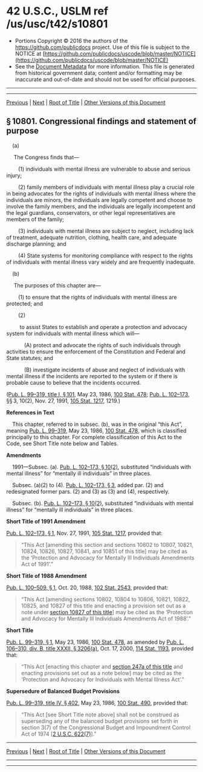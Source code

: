 ---
---

# 42 U.S.C., USLM ref /us/usc/t42/s10801

* Portions Copyright © 2016 the authors of the https://github.com/publicdocs project.
  Use of this file is subject to the NOTICE at [https://github.com/publicdocs/uscode/blob/master/NOTICE](https://github.com/publicdocs/uscode/blob/master/NOTICE)
* See the [Document Metadata](././../../../../../..//README.md) for more information.
  This file is generated from historical government data; content and/or formatting may be inaccurate and out-of-date and should not be used for official purposes.

----------
----------

[Previous](./../../../../../..//us/usc/t42/ch114/schI/ptA/m__us_usc_t42_ch114_schI_ptA.md) | [Next](./../../../../../..//us/usc/t42/ch114/schI/ptA/m__us_usc_t42_s10802.md) | [Root of Title](./../../../../../../) | [Other Versions of this Document](https://publicdocs.github.io/go/links?ns=uslm&ref=%2Fus%2Fusc%2Ft42%2Fs10801)

## § 10801. Congressional findings and statement of purpose

    (a)

     The Congress finds that—

        (1) individuals with mental illness are vulnerable to abuse and serious injury;

        (2) family members of individuals with mental illness play a crucial role in being advocates for the rights of individuals with mental illness where the individuals are minors, the individuals are legally competent and choose to involve the family members, and the individuals are legally incompetent and the legal guardians, conservators, or other legal representatives are members of the family;

        (3) individuals with mental illness are subject to neglect, including lack of treatment, adequate nutrition, clothing, health care, and adequate discharge planning; and

        (4) State systems for monitoring compliance with respect to the rights of individuals with mental illness vary widely and are frequently inadequate.

    (b)

     The purposes of this chapter are—

        (1) to ensure that the rights of individuals with mental illness are protected; and

        (2)

         to assist States to establish and operate a protection and advocacy system for individuals with mental illness which will—

            (A) protect and advocate the rights of such individuals through activities to ensure the enforcement of the Constitution and Federal and State statutes; and

            (B) investigate incidents of abuse and neglect of individuals with mental illness if the incidents are reported to the system or if there is probable cause to believe that the incidents occurred.

([Pub. L. 99–319, title I, § 101][/us/pl/99/319/s101], May 23, 1986, [100 Stat. 478][/us/stat/100/478]; [Pub. L. 102–173][/us/pl/102/173], §§ 3, 10(2), Nov. 27, 1991, [105 Stat. 1217][/us/stat/105/1217], 1219.)

 __References in Text__ 

    This chapter, referred to in subsec. (b), was in the original “this Act”, meaning [Pub. L. 99–319][/us/pl/99/319], May 23, 1986, [100 Stat. 478][/us/stat/100/478], which is classified principally to this chapter. For complete classification of this Act to the Code, see Short Title note below and Tables.

 __Amendments__ 

    1991—Subsec. (a). [Pub. L. 102–173, § 10(2)][/us/pl/102/173/s10/2], substituted “individuals with mental illness” for “mentally ill individuals” in three places.

    Subsec. (a)(2) to (4). [Pub. L. 102–173, § 3][/us/pl/102/173/s3], added par. (2) and redesignated former pars. (2) and (3) as (3) and (4), respectively.

    Subsec. (b). [Pub. L. 102–173, § 10(2)][/us/pl/102/173/s10/2], substituted “individuals with mental illness” for “mentally ill individuals” in three places.

 __Short Title of 1991 Amendment__ 

[Pub. L. 102–173, § 1][/us/pl/102/173/s1], Nov. 27, 1991, [105 Stat. 1217][/us/stat/105/1217], provided that: 

> “This Act \[amending this section and sections 10802 to 10807, 10821, 10824, 10826, 10827, 10841, and 10851 of this title\] may be cited as the ‘Protection and Advocacy for Mentally Ill Individuals Amendments Act of 1991’.”

 __Short Title of 1988 Amendment__ 

[Pub. L. 100–509, § 1][/us/pl/100/509/s1], Oct. 20, 1988, [102 Stat. 2543][/us/stat/102/2543], provided that: 

> “This Act \[amending sections 10802, 10804 to 10806, 10821, 10822, 10825, and 10827 of this title and enacting a provision set out as a note under [section 10827 of this title][/us/usc/t42/s10827]\] may be cited as the ‘Protection and Advocacy for Mentally Ill Individuals Amendments Act of 1988’.”

 __Short Title__ 

[Pub. L. 99–319, § 1][/us/pl/99/319/s1], May 23, 1986, [100 Stat. 478][/us/stat/100/478], as amended by [Pub. L. 106–310, div. B, title XXXII, § 3206(a)][/us/pl/106/310/s3206/a], Oct. 17, 2000, [114 Stat. 1193][/us/stat/114/1193], provided that: 

> “This Act \[enacting this chapter and [section 247a of this title][/us/usc/t42/s247a] and enacting provisions set out as a note below\] may be cited as the ‘Protection and Advocacy for Individuals with Mental Illness Act’.”

 __Supersedure of Balanced Budget Provisions__ 

[Pub. L. 99–319, title IV, § 402][/us/pl/99/319/s402], May 23, 1986, [100 Stat. 490][/us/stat/100/490], provided that: 

> “This Act \[see Short Title note above\] shall not be construed as superseding any of the balanced budget provisions set forth in section 3(7) of the Congressional Budget and Impoundment Control Act of 1974 \[[2 U.S.C. 622(7)][/us/usc/t2/s622/7]\].”

----------

[Previous](./../../../../../..//us/usc/t42/ch114/schI/ptA/m__us_usc_t42_ch114_schI_ptA.md) | [Next](./../../../../../..//us/usc/t42/ch114/schI/ptA/m__us_usc_t42_s10802.md) | [Root of Title](./../../../../../../) | [Other Versions of this Document](https://publicdocs.github.io/go/links?ns=uslm&ref=%2Fus%2Fusc%2Ft42%2Fs10801)

----------
----------

[/us/pl/99/319/s101]: https://publicdocs.github.io/go/links?ns=uslm&ref=%2Fus%2Fpl%2F99%2F319%2Fs101
[/us/stat/100/478]: https://publicdocs.github.io/go/links?ns=uslm&ref=%2Fus%2Fstat%2F100%2F478
[/us/pl/102/173]: https://publicdocs.github.io/go/links?ns=uslm&ref=%2Fus%2Fpl%2F102%2F173
[/us/stat/105/1217]: https://publicdocs.github.io/go/links?ns=uslm&ref=%2Fus%2Fstat%2F105%2F1217
[/us/pl/99/319]: https://publicdocs.github.io/go/links?ns=uslm&ref=%2Fus%2Fpl%2F99%2F319
[/us/stat/100/478]: https://publicdocs.github.io/go/links?ns=uslm&ref=%2Fus%2Fstat%2F100%2F478
[/us/pl/102/173/s10/2]: https://publicdocs.github.io/go/links?ns=uslm&ref=%2Fus%2Fpl%2F102%2F173%2Fs10%2F2
[/us/pl/102/173/s3]: https://publicdocs.github.io/go/links?ns=uslm&ref=%2Fus%2Fpl%2F102%2F173%2Fs3
[/us/pl/102/173/s10/2]: https://publicdocs.github.io/go/links?ns=uslm&ref=%2Fus%2Fpl%2F102%2F173%2Fs10%2F2
[/us/pl/102/173/s1]: https://publicdocs.github.io/go/links?ns=uslm&ref=%2Fus%2Fpl%2F102%2F173%2Fs1
[/us/stat/105/1217]: https://publicdocs.github.io/go/links?ns=uslm&ref=%2Fus%2Fstat%2F105%2F1217
[/us/pl/100/509/s1]: https://publicdocs.github.io/go/links?ns=uslm&ref=%2Fus%2Fpl%2F100%2F509%2Fs1
[/us/stat/102/2543]: https://publicdocs.github.io/go/links?ns=uslm&ref=%2Fus%2Fstat%2F102%2F2543
[/us/usc/t42/s10827]: https://publicdocs.github.io/go/links?ns=uslm&ref=%2Fus%2Fusc%2Ft42%2Fs10827
[/us/pl/99/319/s1]: https://publicdocs.github.io/go/links?ns=uslm&ref=%2Fus%2Fpl%2F99%2F319%2Fs1
[/us/stat/100/478]: https://publicdocs.github.io/go/links?ns=uslm&ref=%2Fus%2Fstat%2F100%2F478
[/us/pl/106/310/s3206/a]: https://publicdocs.github.io/go/links?ns=uslm&ref=%2Fus%2Fpl%2F106%2F310%2Fs3206%2Fa
[/us/stat/114/1193]: https://publicdocs.github.io/go/links?ns=uslm&ref=%2Fus%2Fstat%2F114%2F1193
[/us/usc/t42/s247a]: https://publicdocs.github.io/go/links?ns=uslm&ref=%2Fus%2Fusc%2Ft42%2Fs247a
[/us/pl/99/319/s402]: https://publicdocs.github.io/go/links?ns=uslm&ref=%2Fus%2Fpl%2F99%2F319%2Fs402
[/us/stat/100/490]: https://publicdocs.github.io/go/links?ns=uslm&ref=%2Fus%2Fstat%2F100%2F490
[/us/usc/t2/s622/7]: https://publicdocs.github.io/go/links?ns=uslm&ref=%2Fus%2Fusc%2Ft2%2Fs622%2F7


